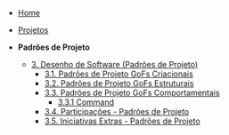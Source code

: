<!-- docs/_sidebar.md -->

- [Home](README.md)
- [Projetos](Projeto/Projeto.md)

- **Padrões de Projeto**
  - [3. Desenho de Software (Padrões de Projeto)](PadroesDeProjeto/3.PadroesDeProjeto.md)
    - [3.1. Padrões de Projeto GoFs Criacionais](PadroesDeProjeto/3.1.GoFsCriacionais.md)
    - [3.2. Padrões de Projeto GoFs Estruturais](PadroesDeProjeto/3.2.GoFsEstruturais.md)
    - [3.3. Padrões de Projeto GoFs Comportamentais](PadroesDeProjeto/3.3.GoFsComportamentais.md)
         - [3.3.1 Command](PadroesDeProjeto/3.3.1Command.md)
    - [3.4. Participações - Padrões de Projeto](PadroesDeProjeto/3.4.ParticipacoesPadroes.md)
    - [3.5. Iniciativas Extras - Padrões de Projeto](PadroesDeProjeto/3.5.IniciativasExtras.md)
      
